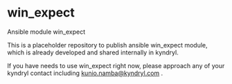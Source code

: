 # win_expect
Ansible module win_expect

This is a placeholder repository to publish ansible win_expect module, which is already developed and shared internally in kyndryl.

If you have needs to use win_expect right now, please approach any of your kyndryl contact including kunio.namba@kyndryl.com .
